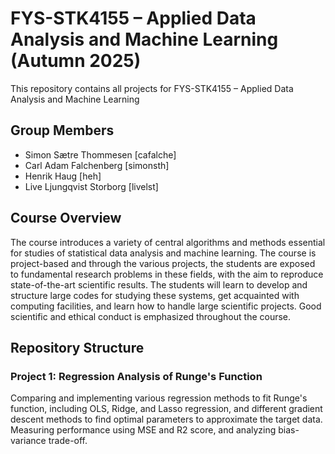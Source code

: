 # FYS-STK4155 – Applied Data Analysis and Machine Learning (Autumn 2025)

This repository contains all projects for FYS-STK4155 – Applied Data Analysis and Machine Learning

## Group Members
- Simon Sætre Thommesen [cafalche]
- Carl Adam Falchenberg [simonsth]
- Henrik Haug [heh]
- Live Ljungqvist Storborg [livelst]

## Course Overview
The course introduces a variety of central algorithms and methods essential for studies of statistical data analysis and machine learning. The course is project-based and through the various projects, the students are exposed to fundamental research problems in these fields, with the aim to reproduce state-of-the-art scientific results. The students will learn to develop and structure large codes for studying these systems, get acquainted with computing facilities, and learn how to handle large scientific projects. Good scientific and ethical conduct is emphasized throughout the course.

## Repository Structure

### Project 1: Regression Analysis of Runge's Function
Comparing and implementing various regression methods to fit Runge's function, including OLS, Ridge, and Lasso regression, and different gradient descent methods to find optimal parameters to approximate the target data. Measuring performance using MSE and R2 score, and analyzing bias-variance trade-off. 



